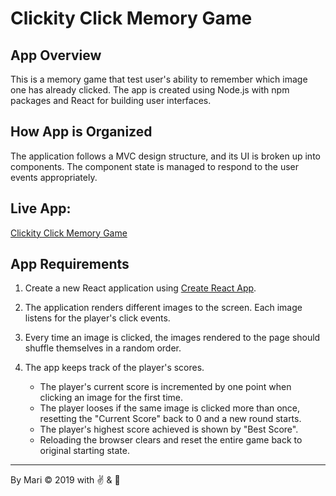 # Clickity Click Memory Game


## App Overview
This is a memory game that test user's ability to remember which image one has already clicked. The app is created using Node.js with npm packages and React for building user interfaces.

## How App is Organized
The application follows a MVC design structure, and its UI is broken up into components.  The component state is managed to respond to the user events appropriately.


## Live App:
[Clickity Click Memory Game](https://mari0203.github.io/Clickity-Click-Memory-Game/)


## App Requirements

1. Create a new React application using [Create React App](https://github.com/facebook/create-react-app).

2. The application renders different images to the screen. Each image listens for the player's click events.

3. Every time an image is clicked, the images rendered to the page should shuffle themselves in a random order.

4. The app keeps track of the player's scores. 
    * The player's current score is incremented by one point when clicking an image for the first time. 
    * The player looses if the same image is clicked more than once, resetting the "Current Score" back to 0 and a new round starts.
    * The player's highest score achieved is shown by "Best Score".
    * Reloading the browser clears and reset the entire game back to original starting state.

---

By Mari &copy; 2019
with :v:  &  :green_heart:



